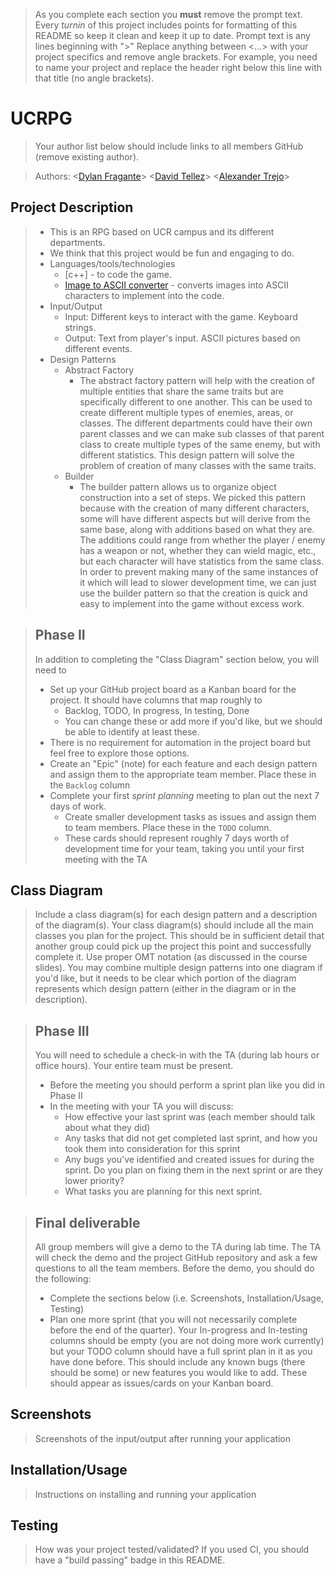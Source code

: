  > As you complete each section you **must** remove the prompt text. Every *turnin* of this project includes points for formatting of this README so keep it clean and keep it up to date. 
 > Prompt text is any lines beginning with "\>"
 > Replace anything between \<...\> with your project specifics and remove angle brackets. For example, you need to name your project and replace the header right below this line with that title (no angle brackets). 
# UCRPG
 > Your author list below should include links to all members GitHub (remove existing author).
 
 > Authors: \<[Dylan Fragante](https://github.com/sandy2304)\>
            \<[David Tellez](https://github.com/Davtellez01)\>
            \<[Alexander Trejo](https://github.com/trejotrejotrejo)\>
 
 ## Project Description
 > * This is an RPG based on UCR campus and its different departments.
 > * We think that this project would be fun and engaging to do. 
 > * Languages/tools/technologies
 >   * [c++] - to code the game.
 >   * [Image to ASCII converter](https://manytools.org/hacker-tools/convert-images-to-ascii-art/) - converts images into ASCII characters to implement into the code.
 > * Input/Output
 >   * Input: Different keys to interact with the game. Keyboard strings.
 >   * Output: Text from player's input. ASCII pictures based on different events.
 > * Design Patterns 
 >   * Abstract Factory 
 >     * The abstract factory pattern will help with the creation of multiple entities that share the same traits but are specifically different to one another. This can be used to create different multiple types of enemies, areas, or classes. The different departments could have their own parent classes and we can make sub classes of that parent class to create multiple types of the same enemy, but with different statistics. This design pattern will solve the problem of creation of many classes with the same traits.
 >   * Builder 
 >     * The builder pattern allows us to organize object construction into a set of steps. We picked this pattern because with the creation of many different characters, some will have different aspects but will derive from the same base, along with additions based on what they are. The additions could range from whether the player / enemy has a weapon or not, whether they can wield magic, etc., but each character will have statistics from the same class. In order to prevent making many of the same instances of it which will lead to slower development time, we can just use the builder pattern so that the creation is quick and easy to implement into the game without excess work. 

 > ## Phase II
 > In addition to completing the "Class Diagram" section below, you will need to 
 > * Set up your GitHub project board as a Kanban board for the project. It should have columns that map roughly to 
 >   * Backlog, TODO, In progress, In testing, Done
 >   * You can change these or add more if you'd like, but we should be able to identify at least these.
 > * There is no requirement for automation in the project board but feel free to explore those options.
 > * Create an "Epic" (note) for each feature and each design pattern and assign them to the appropriate team member. Place these in the `Backlog` column
 > * Complete your first *sprint planning* meeting to plan out the next 7 days of work.
 >   * Create smaller development tasks as issues and assign them to team members. Place these in the `TODO` column.
 >   * These cards should represent roughly 7 days worth of development time for your team, taking you until your first meeting with the TA
## Class Diagram
 > Include a class diagram(s) for each design pattern and a description of the diagram(s). Your class diagram(s) should include all the main classes you plan for the project. This should be in sufficient detail that another group could pick up the project this point and successfully complete it. Use proper OMT notation (as discussed in the course slides). You may combine multiple design patterns into one diagram if you'd like, but it needs to be clear which portion of the diagram represents which design pattern (either in the diagram or in the description). 
 
 > ## Phase III
 > You will need to schedule a check-in with the TA (during lab hours or office hours). Your entire team must be present. 
 > * Before the meeting you should perform a sprint plan like you did in Phase II
 > * In the meeting with your TA you will discuss: 
 >   - How effective your last sprint was (each member should talk about what they did)
 >   - Any tasks that did not get completed last sprint, and how you took them into consideration for this sprint
 >   - Any bugs you've identified and created issues for during the sprint. Do you plan on fixing them in the next sprint or are they lower priority?
 >   - What tasks you are planning for this next sprint.

 > ## Final deliverable
 > All group members will give a demo to the TA during lab time. The TA will check the demo and the project GitHub repository and ask a few questions to all the team members. 
 > Before the demo, you should do the following:
 > * Complete the sections below (i.e. Screenshots, Installation/Usage, Testing)
 > * Plan one more sprint (that you will not necessarily complete before the end of the quarter). Your In-progress and In-testing columns should be empty (you are not doing more work currently) but your TODO column should have a full sprint plan in it as you have done before. This should include any known bugs (there should be some) or new features you would like to add. These should appear as issues/cards on your Kanban board. 
 
 ## Screenshots
 > Screenshots of the input/output after running your application
 ## Installation/Usage
 > Instructions on installing and running your application
 ## Testing
 > How was your project tested/validated? If you used CI, you should have a "build passing" badge in this README.
 
